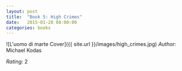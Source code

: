 ```yaml
---
layout: post
title:  "Book 5: High Crimes"
date:   2015-01-28 08:00:00
categories: books
---
```


![L'uomo di marte Cover]({{ site.url }}/images/high_crimes.jpg)
*Author:* Michael Kodas

*Rating:* 2
